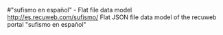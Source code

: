 #"sufismo en español" - Flat file data model
http://es.recuweb.com/sufismo/
Flat JSON file data model of the recuweb portal "sufismo en español"
